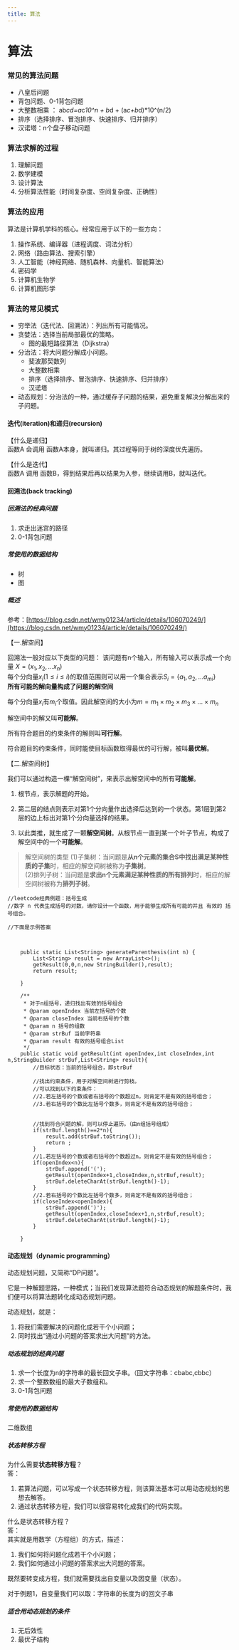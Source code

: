 ```yaml
---
title: 算法
---
```



# 算法



### 常见的算法问题

* 八皇后问题
* 背包问题、0-1背包问题
* 大整数相乘 ： ab*cd=a*c*10^n + b*d + (a*c+b*d)*10^(n/2)
* 排序（选择排序、冒泡排序、快速排序、归并排序）
* 汉诺塔：n个盘子移动问题

### 算法求解的过程

1. 理解问题
2. 数学建模
3. 设计算法
4. 分析算法性能（时间复杂度、空间复杂度、正确性）


### 算法的应用
算法是计算机学科的核心。经常应用于以下的一些方向：

1. 操作系统、编译器（进程调度、词法分析）
2. 网络（路由算法、搜索引擎）
3. 人工智能（神经网络、随机森林、向量机、智能算法）
4. 密码学
5. 计算机生物学
6. 计算机图形学


### 算法的常见模式

* 穷举法（迭代法、回溯法）：列出所有可能情况。
* 贪婪法：选择当前局部最优的策略。
    * 图的最短路径算法（Dijkstra）
* 分治法：将大问题分解成小问题。
    * 斐波那契数列
    * 大整数相乘
    * 排序（选择排序、冒泡排序、快速排序、归并排序）
    * 汉诺塔
* 动态规划：分治法的一种，通过缓存子问题的结果，避免重复解决分解出来的子问题。



#### 迭代(iteration)和递归(recursion)

【什么是递归】  
函数A 会调用 函数A本身，就叫递归。其过程等同于树的深度优先遍历。

【什么是迭代】  
函数A 调用 函数B，得到结果后再以结果为入参，继续调用B，就叫迭代。


#### 回溯法(back tracking)

##### 回溯法的经典问题

1. 求走出迷宫的路径
2. 0-1背包问题

##### 常使用的数据结构

* 树
* 图

##### 概述
参考：[https://blog.csdn.net/wmy01234/article/details/106070249/](https://blog.csdn.net/wmy01234/article/details/106070249/)

【一.解空间】

回溯法一般对应以下类型的问题：
该问题有n个输入，所有输入可以表示成一个向量 $X = (x_1,x_2,...x_n)$  
每个分向量$x_i(1 \leq i \leq i)$的取值范围则可以用一个集合表示$S_i = \lbrace a_1,a_2,...a_{mi} \rbrace$  
**所有可能的解向量构成了问题的解空间**

每个分向量$x_i$有$m_i$个取值。因此解空间的大小为$m=m_1 \times m_2 \times m_3 \times ... \times m_n$

解空间中的解又叫**可能解**。

所有符合题目的约束条件的解则叫**可行解**。

符合题目的约束条件，同时能使目标函数取得最优的可行解，被叫**最优解**。

【二.解空间树】

我们可以通过构造一棵“解空间树”，来表示出解空间中的所有**可能解**。

1. 根节点，表示解题的开始。

2. 第二层的结点则表示对第1个分向量作出选择后达到的一个状态。第1层到第2层的边上标出对第1个分向量选择的结果。

3. 以此类推，就生成了一颗**解空间树**。从根节点一直到某一个叶子节点，构成了解空间中的一个**可能解**。

> 解空间树的类型
> (1)子集树：当问题是**从n个元素的集合S中找出满足某种性质的子集**时，相应的解空间树被称为**子集树**。  
> (2)排列子树：当问题是**求出n个元素满足某种性质的所有排列**时，相应的解空间树被称为**排列子树**。


```
//leetcode经典例题：括号生成
//数字 n 代表生成括号的对数，请你设计一个函数，用于能够生成所有可能的并且 有效的 括号组合。

//下面是示例答案



    public static List<String> generateParenthesis(int n) {
        List<String> result = new ArrayList<>();
        getResult(0,0,n,new StringBuilder(),result);
        return result;

    }

    /**
     * 对于n组括号，递归找出有效的括号组合
     * @param openIndex 当前左括号的个数
     * @param closeIndex 当前右括号的个数
     * @param n 括号的组数
     * @param strBuf 当前字符串
     * @param result 有效的括号组合List
     */
    public static void getResult(int openIndex,int closeIndex,int n,StringBuilder strBuf,List<String> result){
        //目标状态：当前的括号组合，即strBuf

        //找出约束条件，用于对解空间树进行剪枝。
        //可以找到以下约束条件：
        //2.若左括号的个数或者右括号的个数超过n，则肯定不是有效的括号组合；
        //3.若右括号的个数比左括号个数多，则肯定不是有效的括号组合；


        //找到符合问题的解，则可以停止遍历。（由n组括号组成）
        if(strBuf.length()==2*n){
            result.add(strBuf.toString());
            return ;
        }
        //1.若左括号的个数或者右括号的个数超过n，则肯定不是有效的括号组合；
        if(openIndex<n){
            strBuf.append('(');
            getResult(openIndex+1,closeIndex,n,strBuf,result);
            strBuf.deleteCharAt(strBuf.length()-1);
        }
        //2.若右括号的个数比左括号个数多，则肯定不是有效的括号组合；
        if(closeIndex<openIndex){
            strBuf.append(')');
            getResult(openIndex,closeIndex+1,n,strBuf,result);
            strBuf.deleteCharAt(strBuf.length()-1);
        }

    }
```





#### 动态规划（dynamic programming）

动态规划问题，又简称“DP问题”。

它是一种解题思路，一种模式；当我们发现算法题符合动态规划的解题条件时，我们便可以将算法题转化成动态规划问题。

动态规划，就是：
1. 将我们需要解决的问题化成若干个小问题；
2. 同时找出“通过小问题的答案求出大问题”的方法。


##### 动态规划的经典问题

1. 求一个长度为n的字符串的最长回文子串。（回文字符串：cbabc,cbbc）
2. 求一个整数数组的最大子数组和。
3. 0-1背包问题

##### 常使用的数据结构

二维数组

##### 状态转移方程

为什么需要**状态转移方程**？  
答：
1. 若算法问题，可以写成一个状态转移方程，则该算法基本可以用动态规划的思想去解答。
2. 通过状态转移方程，我们可以很容易转化成我们的代码实现。


什么是状态转移方程？  
答：  
其实就是用数学（方程组）的方式，描述：
1. 我们如何将问题化成若干个小问题；
2. 我们如何通过小问题的答案求出大问题的答案。

既然要转变成方程，我们就需要找出自变量以及因变量（状态）。

对于例题1，自变量我们可以取：字符串的长度为i的回文子串


##### 适合用动态规划的条件

1. 无后效性
2. 最优子结构

